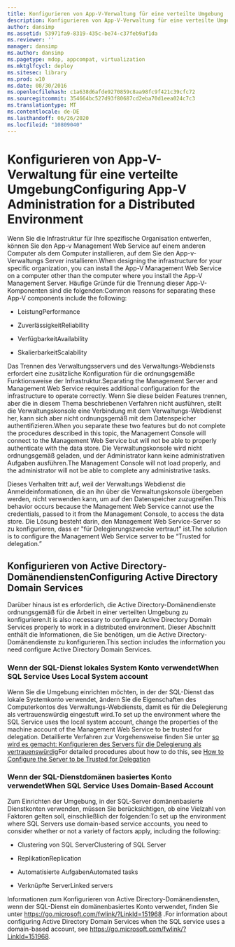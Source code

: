 ```yaml
---
title: Konfigurieren von App-V-Verwaltung für eine verteilte Umgebung
description: Konfigurieren von App-V-Verwaltung für eine verteilte Umgebung
author: dansimp
ms.assetid: 53971fa9-8319-435c-be74-c37feb9af1da
ms.reviewer: ''
manager: dansimp
ms.author: dansimp
ms.pagetype: mdop, appcompat, virtualization
ms.mktglfcycl: deploy
ms.sitesec: library
ms.prod: w10
ms.date: 08/30/2016
ms.openlocfilehash: c1a638d6afde9270859c8aa98fc9f421c39cfc72
ms.sourcegitcommit: 354664bc527d93f80687cd2eba70d1eea024c7c3
ms.translationtype: MT
ms.contentlocale: de-DE
ms.lasthandoff: 06/26/2020
ms.locfileid: "10809040"
---
```

# <span data-ttu-id="e9eb6-103">Konfigurieren von App-V-Verwaltung für eine verteilte Umgebung</span><span class="sxs-lookup"><span data-stu-id="e9eb6-103">Configuring App-V Administration for a Distributed Environment</span></span>


<span data-ttu-id="e9eb6-104">Wenn Sie die Infrastruktur für Ihre spezifische Organisation entwerfen, können Sie den App-v Management Web Service auf einem anderen Computer als dem Computer installieren, auf dem Sie den App-v-Verwaltungs Server installieren.</span><span class="sxs-lookup"><span data-stu-id="e9eb6-104">When designing the infrastructure for your specific organization, you can install the App-V Management Web Service on a computer other than the computer where you install the App-V Management Server.</span></span> <span data-ttu-id="e9eb6-105">Häufige Gründe für die Trennung dieser App-V-Komponenten sind die folgenden:</span><span class="sxs-lookup"><span data-stu-id="e9eb6-105">Common reasons for separating these App-V components include the following:</span></span>

-   <span data-ttu-id="e9eb6-106">Leistung</span><span class="sxs-lookup"><span data-stu-id="e9eb6-106">Performance</span></span>

-   <span data-ttu-id="e9eb6-107">Zuverlässigkeit</span><span class="sxs-lookup"><span data-stu-id="e9eb6-107">Reliability</span></span>

-   <span data-ttu-id="e9eb6-108">Verfügbarkeit</span><span class="sxs-lookup"><span data-stu-id="e9eb6-108">Availability</span></span>

-   <span data-ttu-id="e9eb6-109">Skalierbarkeit</span><span class="sxs-lookup"><span data-stu-id="e9eb6-109">Scalability</span></span>

<span data-ttu-id="e9eb6-110">Das Trennen des Verwaltungsservers und des Verwaltungs-Webdiensts erfordert eine zusätzliche Konfiguration für die ordnungsgemäße Funktionsweise der Infrastruktur.</span><span class="sxs-lookup"><span data-stu-id="e9eb6-110">Separating the Management Server and Management Web Service requires additional configuration for the infrastructure to operate correctly.</span></span> <span data-ttu-id="e9eb6-111">Wenn Sie diese beiden Features trennen, aber die in diesem Thema beschriebenen Verfahren nicht ausführen, stellt die Verwaltungskonsole eine Verbindung mit dem Verwaltungs-Webdienst her, kann sich aber nicht ordnungsgemäß mit dem Datenspeicher authentifizieren.</span><span class="sxs-lookup"><span data-stu-id="e9eb6-111">When you separate these two features but do not complete the procedures described in this topic, the Management Console will connect to the Management Web Service but will not be able to properly authenticate with the data store.</span></span> <span data-ttu-id="e9eb6-112">Die Verwaltungskonsole wird nicht ordnungsgemäß geladen, und der Administrator kann keine administrativen Aufgaben ausführen.</span><span class="sxs-lookup"><span data-stu-id="e9eb6-112">The Management Console will not load properly, and the administrator will not be able to complete any administrative tasks.</span></span>

<span data-ttu-id="e9eb6-113">Dieses Verhalten tritt auf, weil der Verwaltungs Webdienst die Anmeldeinformationen, die an ihn über die Verwaltungskonsole übergeben werden, nicht verwenden kann, um auf den Datenspeicher zuzugreifen.</span><span class="sxs-lookup"><span data-stu-id="e9eb6-113">This behavior occurs because the Management Web Service cannot use the credentials, passed to it from the Management Console, to access the data store.</span></span> <span data-ttu-id="e9eb6-114">Die Lösung besteht darin, den Management Web Service-Server so zu konfigurieren, dass er "für Delegierungszwecke vertraut" ist.</span><span class="sxs-lookup"><span data-stu-id="e9eb6-114">The solution is to configure the Management Web Service server to be “Trusted for delegation.”</span></span>

## <span data-ttu-id="e9eb6-115">Konfigurieren von Active Directory-Domänendiensten</span><span class="sxs-lookup"><span data-stu-id="e9eb6-115">Configuring Active Directory Domain Services</span></span>


<span data-ttu-id="e9eb6-116">Darüber hinaus ist es erforderlich, die Active Directory-Domänendienste ordnungsgemäß für die Arbeit in einer verteilten Umgebung zu konfigurieren.</span><span class="sxs-lookup"><span data-stu-id="e9eb6-116">It is also necessary to configure Active Directory Domain Services properly to work in a distributed environment.</span></span> <span data-ttu-id="e9eb6-117">Dieser Abschnitt enthält die Informationen, die Sie benötigen, um die Active Directory-Domänendienste zu konfigurieren.</span><span class="sxs-lookup"><span data-stu-id="e9eb6-117">This section includes the information you need configure Active Directory Domain Services.</span></span>

### <span data-ttu-id="e9eb6-118">Wenn der SQL-Dienst lokales System Konto verwendet</span><span class="sxs-lookup"><span data-stu-id="e9eb6-118">When SQL Service Uses Local System account</span></span>

<span data-ttu-id="e9eb6-119">Wenn Sie die Umgebung einrichten möchten, in der der SQL-Dienst das lokale Systemkonto verwendet, ändern Sie die Eigenschaften des Computerkontos des Verwaltungs-Webdiensts, damit es für die Delegierung als vertrauenswürdig eingestuft wird.</span><span class="sxs-lookup"><span data-stu-id="e9eb6-119">To set up the environment where the SQL Service uses the local system account, change the properties of the machine account of the Management Web Service to be trusted for delegation.</span></span> <span data-ttu-id="e9eb6-120">Detaillierte Verfahren zur Vorgehensweise finden Sie unter [so wird es gemacht: Konfigurieren des Servers für die Delegierung als vertrauenswürdig](how-to-configure-the-server-to-be-trusted-for-delegation.md)</span><span class="sxs-lookup"><span data-stu-id="e9eb6-120">For detailed procedures about how to do this, see [How to Configure the Server to be Trusted for Delegation](how-to-configure-the-server-to-be-trusted-for-delegation.md)</span></span>

### <span data-ttu-id="e9eb6-121">Wenn der SQL-Dienstdomänen basiertes Konto verwendet</span><span class="sxs-lookup"><span data-stu-id="e9eb6-121">When SQL Service Uses Domain-Based Account</span></span>

<span data-ttu-id="e9eb6-122">Zum Einrichten der Umgebung, in der SQL-Server domänenbasierte Dienstkonten verwenden, müssen Sie berücksichtigen, ob eine Vielzahl von Faktoren gelten soll, einschließlich der folgenden:</span><span class="sxs-lookup"><span data-stu-id="e9eb6-122">To set up the environment where SQL Servers use domain-based service accounts, you need to consider whether or not a variety of factors apply, including the following:</span></span>

-   <span data-ttu-id="e9eb6-123">Clustering von SQL Server</span><span class="sxs-lookup"><span data-stu-id="e9eb6-123">Clustering of SQL Server</span></span>

-   <span data-ttu-id="e9eb6-124">Replikation</span><span class="sxs-lookup"><span data-stu-id="e9eb6-124">Replication</span></span>

-   <span data-ttu-id="e9eb6-125">Automatisierte Aufgaben</span><span class="sxs-lookup"><span data-stu-id="e9eb6-125">Automated tasks</span></span>

-   <span data-ttu-id="e9eb6-126">Verknüpfte Server</span><span class="sxs-lookup"><span data-stu-id="e9eb6-126">Linked servers</span></span>

<span data-ttu-id="e9eb6-127">Informationen zum Konfigurieren von Active Directory-Domänendiensten, wenn der SQL-Dienst ein domänenbasiertes Konto verwendet, finden Sie unter <https://go.microsoft.com/fwlink/?LinkId=151968> .</span><span class="sxs-lookup"><span data-stu-id="e9eb6-127">For information about configuring Active Directory Domain Services when the SQL service uses a domain-based account, see <https://go.microsoft.com/fwlink/?LinkId=151968>.</span></span>

 

 





